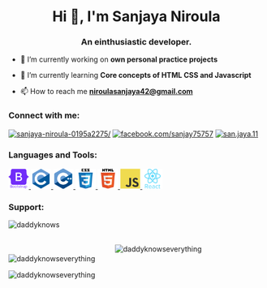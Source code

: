 <h1 align="center">Hi 👋, I'm Sanjaya Niroula</h1>
<h3 align="center">An einthusiastic developer.</h3>





- 🔭 I’m currently working on **own personal practice projects**

- 🌱 I’m currently learning **Core concepts of HTML CSS and Javascript**

- 📫 How to reach me **niroulasanjaya42@gmail.com**

<h3 align="left">Connect with me:</h3>
<p align="left">
<a href="https://linkedin.com/in/sanjaya-niroula-0195a2275/" target="blank"><img align="center" src="https://raw.githubusercontent.com/rahuldkjain/github-profile-readme-generator/master/src/images/icons/Social/linked-in-alt.svg" alt="sanjaya-niroula-0195a2275/" height="30" width="40" /></a>
<a href="https://fb.com/facebook.com/sanjay75757" target="blank"><img align="center" src="https://raw.githubusercontent.com/rahuldkjain/github-profile-readme-generator/master/src/images/icons/Social/facebook.svg" alt="facebook.com/sanjay75757" height="30" width="40" /></a>
<a href="https://instagram.com/san.jaya.11" target="blank"><img align="center" src="https://raw.githubusercontent.com/rahuldkjain/github-profile-readme-generator/master/src/images/icons/Social/instagram.svg" alt="san.jaya.11" height="30" width="40" /></a>
</p>

<h3 align="left">Languages and Tools:</h3>
<p align="left"> <a href="https://getbootstrap.com" target="_blank" rel="noreferrer"> <img src="https://raw.githubusercontent.com/devicons/devicon/master/icons/bootstrap/bootstrap-plain-wordmark.svg" alt="bootstrap" width="40" height="40"/> </a> <a href="https://www.cprogramming.com/" target="_blank" rel="noreferrer"> <img src="https://raw.githubusercontent.com/devicons/devicon/master/icons/c/c-original.svg" alt="c" width="40" height="40"/> </a> <a href="https://www.w3schools.com/cpp/" target="_blank" rel="noreferrer"> <img src="https://raw.githubusercontent.com/devicons/devicon/master/icons/cplusplus/cplusplus-original.svg" alt="cplusplus" width="40" height="40"/> </a> <a href="https://www.w3schools.com/css/" target="_blank" rel="noreferrer"> <img src="https://raw.githubusercontent.com/devicons/devicon/master/icons/css3/css3-original-wordmark.svg" alt="css3" width="40" height="40"/> </a> <a href="https://www.w3.org/html/" target="_blank" rel="noreferrer"> <img src="https://raw.githubusercontent.com/devicons/devicon/master/icons/html5/html5-original-wordmark.svg" alt="html5" width="40" height="40"/> </a> <a href="https://developer.mozilla.org/en-US/docs/Web/JavaScript" target="_blank" rel="noreferrer"> <img src="https://raw.githubusercontent.com/devicons/devicon/master/icons/javascript/javascript-original.svg" alt="javascript" width="40" height="40"/> </a> <a href="https://reactjs.org/" target="_blank" rel="noreferrer"> <img src="https://raw.githubusercontent.com/devicons/devicon/master/icons/react/react-original-wordmark.svg" alt="react" width="40" height="40"/> </a> </p>

<h3 align="left">Support:</h3>
<p><a href="https://www.buymeacoffee.com/daddyknows"> <img align="left" src="https://cdn.buymeacoffee.com/buttons/v2/default-yellow.png" height="50" width="210" alt="daddyknows" /></a></p><br><br>

<p><img align="left" src="https://github-readme-stats.vercel.app/api/top-langs?username=daddyknowseverything&show_icons=true&locale=en&layout=compact" alt="daddyknowseverything" /></p>

<p>&nbsp;<img align="center" src="https://github-readme-stats.vercel.app/api?username=daddyknowseverything&show_icons=true&locale=en" alt="daddyknowseverything" /></p>

<p><img align="center" src="https://github-readme-streak-stats.herokuapp.com/?user=daddyknowseverything&" alt="daddyknowseverything" /></p>

